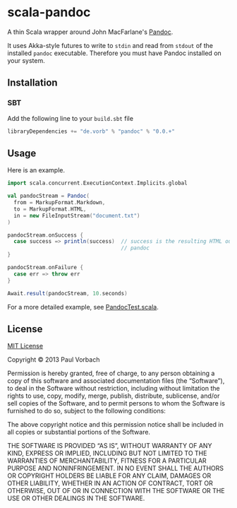 scala-pandoc
============

A thin Scala wrapper around John MacFarlane's [Pandoc].

It uses Akka-style futures to write to `stdin` and read from `stdout` of the
installed `pandoc` executable. Therefore you must have Pandoc installed on your
system.

[Pandoc]: https://github.com/jgm/pandoc


Installation
------------

### SBT ###

Add the following line to your `build.sbt` file

~~~ scala
libraryDependencies += "de.vorb" % "pandoc" % "0.0.+"
~~~


Usage
-----

Here is an example.

~~~ scala
import scala.concurrent.ExecutionContext.Implicits.global

val pandocStream = Pandoc(
  from = MarkupFormat.Markdown,
  to = MarkupFormat.HTML,
  in = new FileInputStream("document.txt")
)

pandocStream.onSuccess {
  case success => println(success)  // success is the resulting HTML output of
                                    // pandoc
}

pandocStream.onFailure {
  case err => throw err
}

Await.result(pandocStream, 10.seconds)
~~~

For a more detailed example, see
[PandocTest.scala](src/test/scala/de/vorb/text/pandoc/PandocTest.scala).


License
-------

[MIT License](http://vorb.de/license/mit.html)

Copyright © 2013 Paul Vorbach

Permission is hereby granted, free of charge, to any person obtaining a copy of
this software and associated documentation files (the “Software”), to deal in
the Software without restriction, including without limitation the rights to
use, copy, modify, merge, publish, distribute, sublicense, and/or sell copies of
the Software, and to permit persons to whom the Software is furnished to do so,
subject to the following conditions:

The above copyright notice and this permission notice shall be included in all
copies or substantial portions of the Software.

THE SOFTWARE IS PROVIDED “AS IS”, WITHOUT WARRANTY OF ANY KIND, EXPRESS OR
IMPLIED, INCLUDING BUT NOT LIMITED TO THE WARRANTIES OF MERCHANTABILITY, FITNESS
FOR A PARTICULAR PURPOSE AND NONINFRINGEMENT. IN NO EVENT SHALL THE AUTHORS OR
COPYRIGHT HOLDERS BE LIABLE FOR ANY CLAIM, DAMAGES OR OTHER LIABILITY, WHETHER
IN AN ACTION OF CONTRACT, TORT OR OTHERWISE, OUT OF OR IN CONNECTION WITH THE
SOFTWARE OR THE USE OR OTHER DEALINGS IN THE SOFTWARE.

